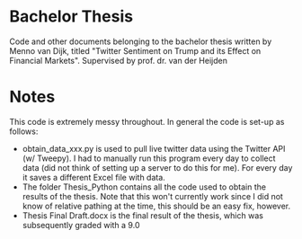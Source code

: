 # Bachelor Thesis
Code and other documents belonging to the bachelor thesis written by Menno van Dijk, titled "Twitter Sentiment on Trump and its Effect on Financial Markets". Supervised by prof. dr. van der Heijden

# Notes
This code is extremely messy throughout. In general the code is set-up as follows:
- obtain_data_xxx.py is used to pull live twitter data using the Twitter API (w/ Tweepy). I had to manually run this program every day to collect data (did not think of setting up a server to do this for me). For every day it saves a different Excel file with data.
- The folder Thesis_Python contains all the code used to obtain the results of the thesis. Note that this won't currently work since I did not know of relative pathing at the time, this should be an easy fix, however. 
- Thesis Final Draft.docx is the final result of the thesis, which was subsequently graded with a 9.0
